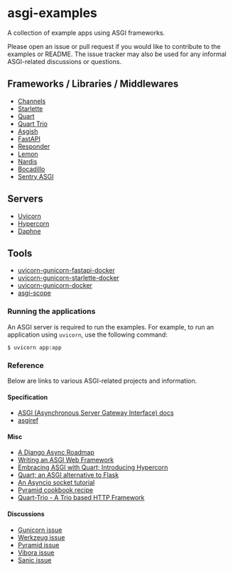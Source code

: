 # asgi-examples

A collection of example apps using ASGI frameworks.

Please open an issue or pull request if you would like to contribute to the examples or README. The issue tracker may also be used for any informal ASGI-related discussions or questions.

## Frameworks / Libraries / Middlewares

- [Channels](https://github.com/django/channels/)
- [Starlette](https://github.com/encode/starlette/)
- [Quart](https://gitlab.com/pgjones/quart/)
- [Quart Trio](https://gitlab.com/pgjones/quart-trio/)
- [Asgish](https://github.com/almarklein/asgish/)
- [FastAPI](https://github.com/tiangolo/fastapi/)
- [Responder](https://github.com/kennethreitz/responder/)
- [Lemon](https://github.com/joway/lemon/)
- [Nardis](https://github.com/yoongkang/nardis)
- [Bocadillo](https://github.com/bocadilloproject/bocadillo)
- [Sentry ASGI](https://github.com/encode/sentry-asgi)

## Servers

- [Uvicorn](https://github.com/encode/uvicorn/)
- [Hypercorn](https://gitlab.com/pgjones/hypercorn/)
- [Daphne](https://github.com/django/daphne/)

## Tools

- [uvicorn-gunicorn-fastapi-docker](https://github.com/tiangolo/uvicorn-gunicorn-fastapi-docker)
- [uvicorn-gunicorn-starlette-docker](https://github.com/tiangolo/uvicorn-gunicorn-starlette-docker)
- [uvicorn-gunicorn-docker](https://github.com/tiangolo/uvicorn-gunicorn-docker)
- [asgi-scope](https://github.com/simonw/asgi-scope)

### Running the applications

An ASGI server is required to run the examples. For example, to run an application using `uvicorn`, use the following command:

```shell
$ uvicorn app:app
```

### Reference

Below are links to various ASGI-related projects and information. 

#### Specification

- [ASGI (Asynchronous Server Gateway Interface) docs](https://asgi.readthedocs.io/)
- [asgiref](https://github.com/django/asgiref/)

#### Misc

- [A Django Async Roadmap](https://www.aeracode.org/2018/06/04/django-async-roadmap/)
- [Writing an ASGI Web Framework](https://yoongkang.com/blog/writing-an-asgi-web-framework/)
- [Embracing ASGI with Quart; Introducing Hypercorn](https://medium.com/@pgjones/embracing-asgi-with-quart-introducing-hypercorn-652cb6b269f5)
- [Quart; an ASGI alternative to Flask](https://medium.com/@pgjones/quart-an-asgi-alternative-to-flask-53915868d220)
- [An Asyncio socket tutorial](https://medium.com/@pgjones/an-asyncio-socket-tutorial-5e6f3308b8b0)
- [Pyramid cookbook recipe](https://docs.pylonsproject.org/projects/pyramid-cookbook/en/latest/deployment/asgi.html)
- [Quart-Trio - A Trio based HTTP Framework](https://medium.com/@pgjones/quart-trio-9415d7c1928a)

#### Discussions

- [Gunicorn issue](https://github.com/benoitc/gunicorn/issues/1380)
- [Werkzeug issue](https://github.com/pallets/werkzeug/issues/1322)
- [Pyramid issue](https://github.com/Pylons/pyramid/issues/2603)
- [Vibora issue](https://github.com/vibora-io/vibora/issues/14)
- [Sanic issue](https://github.com/huge-success/sanic/pull/1265)
